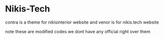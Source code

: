 # Nikis-Tech
contra is a theme for nikisinterior website and venor is for nikis.tech website

note these are modified codes we dont have any official right over them

